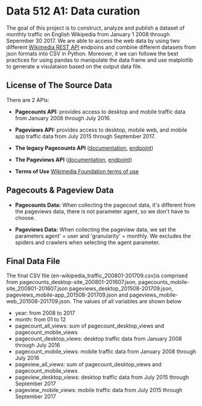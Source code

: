 # Data 512 A1: Data curation
The goal of this project is to construct, analyze and publish a dataset of monthly traffic on English Wikipedia from January 1 2008 through Sepermber 30 2017. We are able to access the web data by using two different [Wikimedia REST API](https://www.mediawiki.org/wiki/REST_API) endpoins and combine different datasets from json formats into CSV in Python. Moreover, it we can followe the best practices for using pandas to manipulate the data frame and use matplotlib to generate a visulataion based on the output data file.

## License of The Source Data

There are 2 APIs: 
* **Pagecounts API:** provides access to desktop and mobile traffic data from January 2008 through July 2016.

* **Pageviews API:** provides access to desktop, mobile web, and mobile app traffic data from July 2015 through September 2017.

* **The legacy Pagecounts API** ([documentation](https://wikitech.wikimedia.org/wiki/Analytics/AQS/Legacy_Pagecounts), [endpoint](https://wikimedia.org/api/rest_v1/#!/Pagecounts_data_(legacy)/get_metrics_legacy_pagecounts_aggregate_project_access_site_granularity_start_end))

* **The Pageviews API** ([documentation](https://wikitech.wikimedia.org/wiki/Analytics/AQS/Pageviews), [endpoint](https://wikimedia.org/api/rest_v1/#!/Pageviews_data/get_metrics_pageviews_aggregate_project_access_agent_granularity_start_end))

* **Terms of Use** [Wikimedia Foundation terms of use](https://wikimediafoundation.org/wiki/Terms_of_Use/en)

## Pagecouts & Pageview Data
* **Pagecounts Data:** When collecting the pagecout data, it's different from the pageviews data, there is not parameter agent, so we don't have to choose.

* **Pageviews Data:** When collecting the pageview data, we set the parameters agent' = user and 'granularity' = monthly. We excludes the spiders and crawlers when selecting the agent parameter.

## Final Data File
The final CSV file (en-wikipedia_traffic_200801-201709.csv)is comprised from pagecounts_desktop-site_200801-201607.json, pagecounts_mobile-site_200801-201607.json pageviews_desktop_201508-201709.json, pageviews_mobile-app_201508-201709.json and pageviews_mobile-web_201508-201709.json. The values of all variables are shown below

* year: from 2008 to 2017
* month: from 01 to 12
* pagecount_all_views: sum of pagecount_desktop_views and pagecount_mobile_views
* pagecount_desktop_views: desktop traffic data from January 2008 through July 2016
* pagecount_mobile_views: mobile traffic data from January 2008 through July 2016
* pageview_all_views: sum of pagecount_desktop_views and pagecount_mobile_views
* pageview_desktop_views: desktop traffic data from July 2015 through September 2017
* pageview_mobile_views: mobile traffic data from July 2015 through September 2017
